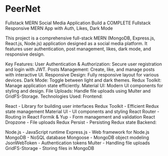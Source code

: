 # PeerNet

Fullstack MERN Social Media Application
Build a COMPLETE Fullstack Responsive MERN App with Auth, Likes, Dark Mode

This project is a comprehensive full-stack MERN (MongoDB, Express.js, React.js, Node.js) application designed as a social media platform. It features user authentication, post management, likes, dark mode, and responsive design.

Key Features:
User Authentication & Authorization: Secure user registration and login with JWT.
Posts Management: Create, like, and manage posts with interactive UI.
Responsive Design: Fully responsive layout for various devices.
Dark Mode: Toggle between light and dark themes.
Redux Toolkit: Manage application state efficiently.
Material UI: Modern UI components for styling and design.
File Uploads: Handle file uploads using Multer and GridFS-Storage.
Technologies Used:
Frontend:

React - Library for building user interfaces
Redux Toolkit - Efficient Redux state management
Material UI - UI components and styling
React Router - Routing in React
Formik & Yup - Form management and validation
React Dropzone - File uploads
Redux Persist - Persisting Redux state
Backend:

Node.js - JavaScript runtime
Express.js - Web framework for Node.js
MongoDB - NoSQL database
Mongoose - MongoDB object modeling
JsonWebToken - Authentication tokens
Multer - Handling file uploads
GridFS-Storage - Storing files in MongoDB
